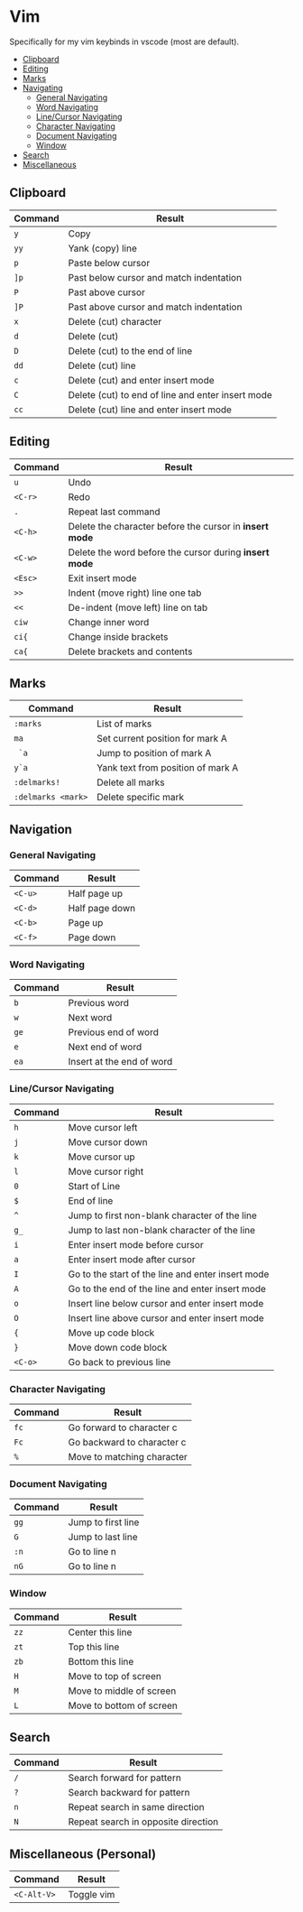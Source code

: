 # Vim  

Specifically for my vim keybinds in vscode (most are default).  

- [Clipboard](#clipboard)
- [Editing](#editing)
- [Marks](#marks)
- [Navigating](#navigating)
    * [General Navigating](#general-navigating)
    * [Word Navigating](#word-navigating)
    * [Line/Cursor Navigating](#linecursor-navigating)
    * [Character Navigating](#character-navigating)
    * [Document Navigating](#document-navigating)
    * [Window](#window) 
- [Search](#search)
- [Miscellaneous](#miscellaneous-personal)

## Clipboard
| Command | Result                                      |
|---------|---------------------------------------------|
| `y`     | Copy                                        |
| `yy`    | Yank (copy) line                            |
| `p`     | Paste below cursor                          |
| `]p`    | Past below cursor and match indentation     |
| `P`     | Past above cursor                           |
| `]P`    | Past above cursor and match indentation     |  
| `x`     | Delete (cut) character                      |    
| `d`     | Delete (cut)                                |
| `D`     | Delete (cut) to the end of line             |
| `dd`    | Delete (cut) line                           |
| `c`     | Delete (cut) and enter insert mode          |
| `C`     | Delete (cut) to end of line and enter insert mode |
| `cc`    | Delete (cut) line and enter insert mode           | 

## Editing
| Command   | Result                                                            |
|-----------|-------------------------------------------------------------------|
| `u`       | Undo                                                              |
| `<C-r>`   | Redo                                                              |
| `.`       | Repeat last command                                               |
| `<C-h>`   | Delete the character before the cursor in **insert mode**         |
| `<C-w>`   | Delete the word before the cursor during **insert mode**          | 
| `<Esc>`   | Exit insert mode                                                  |       
| `>>`      | Indent (move right) line one tab                                  |
| `<<`      | De-indent (move left) line on tab                                 | 
| `ciw`     | Change inner word                                                 |
| `ci{`     | Change inside brackets                                            |
| `ca{`     | Delete brackets and contents                                      | 

## Marks 
| Command               | Result                                |    
|-----------------------|---------------------------------------|
| `:marks`              | List of marks                         |
| `ma`                  | Set current position for mark A       |
| `` `a``               | Jump to position of mark A            |
| ``y`a``               | Yank text from position of mark A     |  
| `:delmarks!`          | Delete all marks                      |
| `:delmarks <mark>`    | Delete specific mark                  |

## Navigation  
### General Navigating 
| Command | Result                           |
|---------|----------------------------------|
| `<C-u>` | Half page up                     |
| `<C-d>` | Half page down                   |
| `<C-b>` | Page up                          |
| `<C-f>` | Page down                        |

### Word Navigating 
| Command | Result                      |
|---------|-----------------------------|
| `b`     | Previous word               |
| `w`     | Next word                   |
| `ge`    | Previous end of word        |
| `e`     | Next end of word            |
| `ea`    | Insert at the end of word   |

### Line/Cursor Navigating  
| Command | Result                                              |
|---------|-----------------------------------------------------|
| `h`     | Move cursor left                                    |
| `j`     | Move cursor down                                    |
| `k`     | Move cursor up                                      |
| `l`     | Move cursor right                                   |
| `0`     | Start of Line                                       |
| `$`     | End of line                                         |
| `^`     | Jump to first non-blank character of the line       |
| `g_`    | Jump to last non-blank character of the line        |
| `i`     | Enter insert mode before cursor                     |
| `a`     | Enter insert mode after cursor                      |
| `I`     | Go to the start of the line and enter insert mode   |
| `A`     | Go to the end of the line and enter insert mode     |
| `o`     | Insert line below cursor and enter insert mode      |
| `O`     | Insert line above cursor and enter insert mode      |
| `{`     | Move up code block                                  |
| `}`     | Move down code block                                |   
| `<C-o>` | Go back to previous line                            |
 
### Character Navigating  
| Command | Result                      |
|---------|-----------------------------|
| `fc`    | Go forward to character c   |
| `Fc`    | Go backward to character c  |
| `%`     | Move to matching character  |

### Document Navigating  
| Command | Result               |
|---------|----------------------|
| `gg`    | Jump to first line   |
| `G`     | Jump to last line    |
| `:n`    | Go to line n         |
| `nG`    | Go to line n         |

### Window
| Command | Result                  |
|---------|-------------------------|
| `zz`    | Center this line        |
| `zt`    | Top this line           |
| `zb`    | Bottom this line        |
| `H`     | Move to top of screen   |
| `M`     | Move to middle of screen|
| `L`     | Move to bottom of screen|

## Search 
| Command           | Result                                |
|-------------------|---------------------------------------|
| `/`               | Search forward for pattern            |                    
| `?`               | Search backward for pattern           |                                       
| `n`               | Repeat search in same direction       |
| `N`               | Repeat search in opposite direction   | 

## Miscellaneous (Personal)
| Command       | Result        |
|---------------|---------------|
| `<C-Alt-V>`   | Toggle vim    |